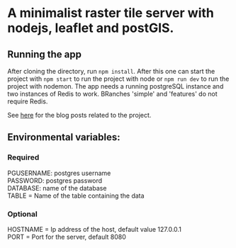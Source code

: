 # A minimalist raster tile server with nodejs, leaflet and postGIS.

## Running the app

After cloning the directory, run `npm install`. After this one can start the project with `npm start` to run the project with node or `npm run dev` to run the project with nodemon. The app needs a running postgreSQL instance and two instances of Redis to work. BRanches 'simple' and 'features' do not require Redis.

See [here](https://dev.to/leoalho/a-minimalist-raster-tile-server-with-express-and-postgis-79i) for the blog posts related to the project.

## Environmental variables:

### Required

PGUSERNAME: postgres username\
PASSWORD: postgres password\
DATABASE: name of the database\
TABLE = Name of the table containing the data

### Optional

HOSTNAME = Ip address of the host, default value 127.0.0.1\
PORT = Port for the server, default 8080
